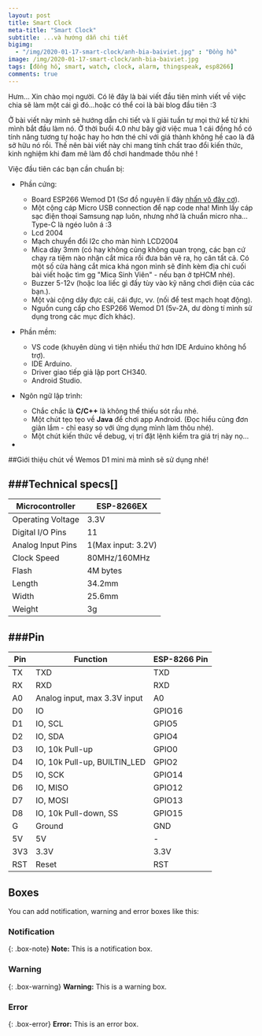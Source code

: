 ```yaml
---
layout: post
title: Smart Clock
meta-title: "Smart Clock"
subtitle: ...và hướng dẫn chi tiết
bigimg:
  - "/img/2020-01-17-smart-clock/anh-bia-baiviet.jpg" : "Đồng hồ"
image: /img/2020-01-17-smart-clock/anh-bia-baiviet.jpg
tags: [đồng hồ, smart, watch, clock, alarm, thingspeak, esp8266]
comments: true
---
```

Hưm... Xin chào mọi người. Có lẽ đây là bài viết đầu tiên mình viết về việc chia sẽ làm một cái gì đó...hoặc có thể coi là bài blog đầu tiên :3

Ở bài viết này mình sẽ hướng dẫn chi tiết và lí giải tuần tự mọi thứ kể từ khi mình bắt đầu làm nó. Ở thời buổi 4.0 như bây giờ việc mua 1 cái đồng hồ có tính năng tương tự hoặc hay ho hơn thé chỉ với giá thành không hề cao là đã sở hữu nó rồi. Thế nên bài viết này chi mang tính chất trao đổi kiến thức, kinh nghiệm khi đam mê làm đồ chơi handmade thôu nhé !

Việc đầu tiên các bạn cần chuẩn bị:
  - Phần cứng:
    - Board ESP266 Wemod D1 (Sơ đồ nguyên lí đây [nhấn vô đây cơ](img\2020-01-17-smart-clock\sch_d1_mini_v3.0.0.pdf)).
    - Một cộng cáp Micro USB connection để nạp code nha! Mình lấy cáp sạc điện thoại Samsung nạp luôn, nhưng nhớ là chuẩn micro nha... Type-C là ngéo luôn á :3
    - Lcd 2004
    - Mạch chuyển đổi I2c cho màn hình LCD2004 
    - Mica dày 3mm (có hay không củng không quan trọng, các bạn cứ chạy ra tiệm nào nhận cắt mica rồi đưa bản vẽ ra, họ cân tất cả. Có một số cửa hàng cắt mica khá ngon mình sẽ đính kèm địa chỉ cuối bài viết hoặc tìm gg "Mica Sinh Viên" - nếu bạn ở tpHCM nhé).
    - Buzzer 5-12v (hoặc loa liếc gì đấy tùy vào kỹ năng chơi điện của các bạn.).
    - Một vài cộng dây đực cái, cái đực, vv. (nối để test mạch hoạt động).
    - Nguồn cung cấp cho ESP266 Wemod D1 (5v-2A, dư dòng tí mình sử dụng trong các mục đích khác).
  - Phần mềm:
    - VS code (khuyên dùng vì tiện nhiều thứ hơn IDE Arduino không hổ trợ).
    - IDE Arduino.
    - Driver giao tiếp giả lập port CH340.
    - Android Studio.

  - Ngôn ngữ lập trình:
    - Chắc chắc là **C/C++** là không thể thiếu sót rầu nhé.
    - Một chút tẹo tẹo về **Java** để chơi app Android. (Đọc hiểu củng đơn giản lắm - chỉ easy so với ứng dụng mình làm thôu nhé).
    - Một chút kiến thức về debug, vị trí đặt lệnh kiểm tra giá trị này nọ...

  - 

##Giới thiệu chút về Wemos D1 mini mà mình sẽ sử dụng nhé!

###Technical specs[]
----------------------------------------------------------------------------

| Microcontroller | ESP-8266EX |
| --- | --- |
| Operating Voltage | 3.3V |
| Digital I/O Pins | 11 |
| Analog Input Pins | 1(Max input: 3.2V) |
| Clock Speed | 80MHz/160MHz |
| Flash | 4M bytes |
| Length | 34.2mm |
| Width | 25.6mm |
| Weight | 3g |

###Pin
----------------------------------------------------

| Pin | Function | ESP-8266 Pin |
| --- | --- | --- |
| TX | TXD | TXD |
| RX | RXD | RXD |
| A0 | Analog input, max 3.3V input | A0 |
| D0 | IO | GPIO16 |
| D1 | IO, SCL | GPIO5 |
| D2 | IO, SDA | GPIO4 |
| D3 | IO, 10k Pull-up | GPIO0 |
| D4 | IO, 10k Pull-up, BUILTIN_LED | GPIO2 |
| D5 | IO, SCK | GPIO14 |
| D6 | IO, MISO | GPIO12 |
| D7 | IO, MOSI | GPIO13 |
| D8 | IO, 10k Pull-down, SS | GPIO15 |
| G | Ground | GND |
| 5V | 5V | - |
| 3V3 | 3.3V | 3.3V |
| RST | Reset | RST |

## Boxes
You can add notification, warning and error boxes like this:

### Notification

{: .box-note}
**Note:** This is a notification box.

### Warning

{: .box-warning}
**Warning:** This is a warning box.

### Error

{: .box-error}
**Error:** This is an error box.
